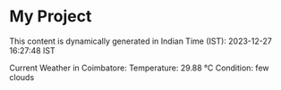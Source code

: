 # My Project

This content is dynamically generated in Indian Time (IST): 2023-12-27 16:27:48 IST


Current Weather in Coimbatore:
Temperature: 29.88 °C
Condition: few clouds
